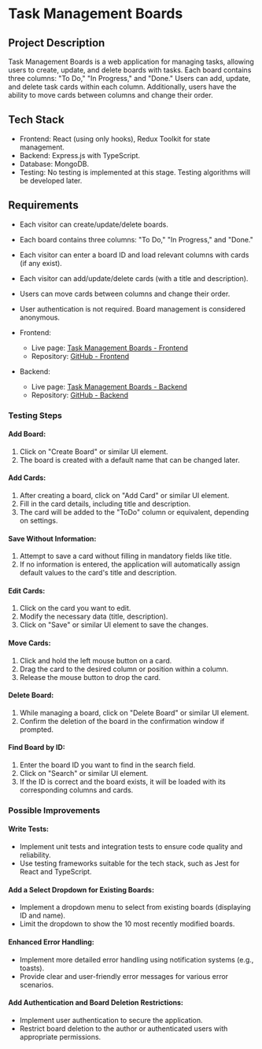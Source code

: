 # Task Management Boards

## Project Description

Task Management Boards is a web application for managing tasks, allowing users to create, update, and delete boards with tasks. Each board contains three columns: "To Do," "In Progress," and "Done." Users can add, update, and delete task cards within each column. Additionally, users have the ability to move cards between columns and change their order.

## Tech Stack

- Frontend: React (using only hooks), Redux Toolkit for state management.
- Backend: Express.js with TypeScript.
- Database: MongoDB.
- Testing: No testing is implemented at this stage. Testing algorithms will be developed later.

## Requirements

- Each visitor can create/update/delete boards.
- Each board contains three columns: "To Do," "In Progress," and "Done."
- Each visitor can enter a board ID and load relevant columns with cards (if any exist).
- Each visitor can add/update/delete cards (with a title and description).
- Users can move cards between columns and change their order.
- User authentication is not required. Board management is considered anonymous.

- Frontend: 
  - Live page: [Task Management Boards - Frontend](https://allagrey.github.io/kanban-board/)
  - Repository: [GitHub - Frontend](https://github.com/AllaGrey/kanban-board)
- Backend: 
  - Live page: [Task Management Boards - Backend](https://kanban-board-back.vercel.app/)
  - Repository: [GitHub - Backend](https://github.com/AllaGrey/kanban-board-backend)
 
### Testing Steps

#### Add Board:
1. Click on "Create Board" or similar UI element.
2. The board is created with a default name that can be changed later.

#### Add Cards:
1. After creating a board, click on "Add Card" or similar UI element.
2. Fill in the card details, including title and description.
3. The card will be added to the "ToDo" column or equivalent, depending on settings.

#### Save Without Information:
1. Attempt to save a card without filling in mandatory fields like title.
2. If no information is entered, the application will automatically assign default values to the card's title and description.

#### Edit Cards:
1. Click on the card you want to edit.
2. Modify the necessary data (title, description).
3. Click on "Save" or similar UI element to save the changes.

#### Move Cards:
1. Click and hold the left mouse button on a card.
2. Drag the card to the desired column or position within a column.
3. Release the mouse button to drop the card.

#### Delete Board:
1. While managing a board, click on "Delete Board" or similar UI element.
2. Confirm the deletion of the board in the confirmation window if prompted.

#### Find Board by ID:
1. Enter the board ID you want to find in the search field.
2. Click on "Search" or similar UI element.
3. If the ID is correct and the board exists, it will be loaded with its corresponding columns and cards.

### Possible Improvements

#### Write Tests:
- Implement unit tests and integration tests to ensure code quality and reliability.
- Use testing frameworks suitable for the tech stack, such as Jest for React and TypeScript.

#### Add a Select Dropdown for Existing Boards:
- Implement a dropdown menu to select from existing boards (displaying ID and name).
- Limit the dropdown to show the 10 most recently modified boards.

#### Enhanced Error Handling:
- Implement more detailed error handling using notification systems (e.g., toasts).
- Provide clear and user-friendly error messages for various error scenarios.

#### Add Authentication and Board Deletion Restrictions:
- Implement user authentication to secure the application.
- Restrict board deletion to the author or authenticated users with appropriate permissions.
